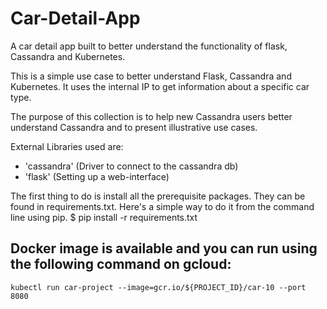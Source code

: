 # Car-Detail-App

A car detail app built to better understand the functionality of flask, Cassandra and Kubernetes.

This is a simple use case to better understand Flask, Cassandra and Kubernetes. It uses the internal IP to get information about a specific car type. 

The purpose of this collection is to help new Cassandra users better understand Cassandra and to present illustrative use cases.

External Libraries used are: 
- 'cassandra' (Driver to connect to the cassandra db) 
- 'flask' (Setting up a web-interface)


The first thing to do is install all the prerequisite packages. They can be found in requirements.txt. Here's a simple way to do it from the command line using pip.
		$ pip install -r requirements.txt
		
## Docker image is available and you can run using the following command on gcloud:
``` docker 
kubectl run car-project --image=gcr.io/${PROJECT_ID}/car-10 --port 8080
```

